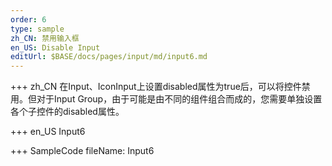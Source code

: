 ```yaml
--- 
order: 6
type: sample
zh_CN: 禁用输入框
en_US: Disable Input
editUrl: $BASE/docs/pages/input/md/input6.md
---
```


+++ zh_CN
在Input、IconInput上设置disabled属性为true后，可以将控件禁用。但对于Input Group，由于可能是由不同的组件组合而成的，您需要单独设置各个子控件的disabled属性。
 
+++ en_US
Input6

+++ SampleCode
fileName: Input6
